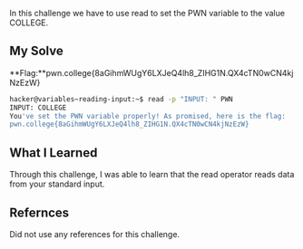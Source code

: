 In this challenge we have to use read to set the PWN variable to the value COLLEGE.
## My Solve

**Flag:**pwn.college{8aGihmWUgY6LXJeQ4lh8_ZIHG1N.QX4cTN0wCN4kjNzEzW}
```bash
hacker@variables~reading-input:~$ read -p "INPUT: " PWN
INPUT: COLLEGE
You've set the PWN variable properly! As promised, here is the flag:
pwn.college{8aGihmWUgY6LXJeQ4lh8_ZIHG1N.QX4cTN0wCN4kjNzEzW}
```

## What I Learned
Through this challenge, I was able to learn that the read operator reads data from your standard input.
## Refernces
Did not use any references for this challenge.
